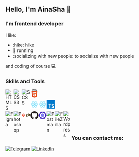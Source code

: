 ## Hello, I'm AinaSha 👋

### I'm frontend developer

I like:
- :hike: hike
- :running: running
- :socializing with new people: to socialize with new people

and coding of course :computer:

### Skills and Tools

<img align="left" alt="HTML5" width="26px" src="[https://raw.githubusercontent.com/github/explore/80688e429a7d4ef2fca1e82350fe8e3517d3494d/topics/html/html.png](https://raw.githubusercontent.com/github/explore/8…4ef2fca1e82350fe8e3517d3494d/topics/html/html.png)
" />
<img align="left" alt="CSS3" width="26px" src="https://img.freepik.com/free-icon/css_318-698167.jpg" />
<img align="left" alt="SCSS" width="26px" src="https://github.com/topics/sasshttps://github.com/topics/sass" />
<img align="left" alt="JavaScript" width="26px" src="https://raw.githubusercontent.com/github/explore/8…4ef2fca1e82350fe8e3517d3494d/topics/html/html.png" />

<br />
<br />

<img align="left" alt="React" width="26px" src="	https://raw.githubusercontent.com/github/explore/8…f2fca1e82350fe8e3517d3494d/topics/react/react.png" />
<img align="left" alt="Redux" width="26px" src="	https://raw.githubusercontent.com/github/explore/8…f2fca1e82350fe8e3517d3494d/topics/react/react.png" />
<img align="left" alt="TypeScript" width="26px" src="https://raw.githubusercontent.com/github/explore/8…50fe8e3517d3494d/topics/typescript/typescript.png" />

<br />
<br />

<img align="left" alt="Figma" width="26px" src="	" />
<img align="left" alt="Photoshop" width="26px" src="	" />
<img align="left" alt="Git" width="26px" src="https://raw.githubusercontent.com/github/explore/8…7d4ef2fca1e82350fe8e3517d3494d/topics/git/git.png" />
<img align="left" alt="GitHub" width="26px" src="https://raw.githubusercontent.com/github/explore/8…2b95574fe4c54617/topics/github-api/github-api.png" />
<img align="left" alt="ESLint" width="26px" src="	https://raw.githubusercontent.com/github/explore/8…fca1e82350fe8e3517d3494d/topics/eslint/eslint.png" />
<img align="left" alt="Postman" width="26px" src="https://www.svgrepo.com/show/354202/postman-icon.svg" />
<img align="left" alt="FileZilla" width="26px" src="https://upload.wikimedia.org/wikipedia/commons/thumb/0/01/FileZilla_logo.svg/1024px-FileZilla_logo.svg.png" />
<img align="left" alt="Wordpress" width="26px" src="https://www.linkedin.com/in/ainagul-shabdanova-2016b0225/" />

<br />
<br />
<br />

### You can contact me: 

[<img  alt="Telegram" width="26px" src="https://upload.wikimedia.org/wikipedia/commons/thumb/8/82/Telegram_logo.svg/2048px-Telegram_logo.svg.png" />][Telegram]
[<img  alt="LinkedIn" width="26px" src="https://upload.wikimedia.org/wikipedia/commons/thumb/c/ca/LinkedIn_logo_initials.png/800px-LinkedIn_logo_initials.png" />][LinkedIn]

[Telegram]: https://t.me/Ainasha10
[LinkedIn]: https://www.linkedin.com/in/ainagul-shabdanova-2016b0225/
